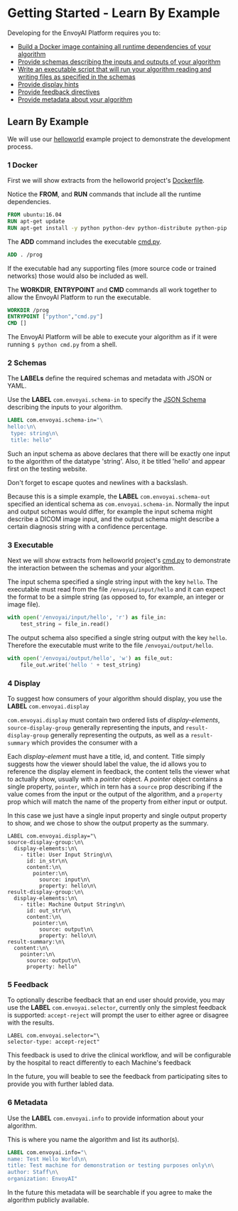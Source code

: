 # Getting Started - Learn By Example

Developing for the EnvoyAI Platform requires you to:
* [Build a Docker image containing all runtime dependencies of your algorithm](#1-docker)
* [Provide schemas describing the inputs and outputs of your algorithm](#2-schemas)
* [Write an executable script that will run your algorithm reading and writing files as specified in the schemas](#3-executable)
* [Provide display hints](#4-display)
* [Provide feedback directives](#5-feedback)
* [Provide metadata about your algorithm](#6-metadata)

## Learn By Example

We will use our [helloworld](.) example project to demonstrate the development process.

### 1 Docker
First we will show extracts from the helloworld project's [Dockerfile](./Dockerfile).

Notice the __FROM__, and __RUN__ commands that include all the runtime dependencies.
```Dockerfile
FROM ubuntu:16.04
RUN apt-get update
RUN apt-get install -y python python-dev python-distribute python-pip
```

The __ADD__ command includes the executable [cmd.py](./cmd.py).
```Dockerfile
ADD . /prog
```
If the executable had any supporting files (more source code or trained networks) those would also be included as well.

The __WORKDIR__, __ENTRYPOINT__ and __CMD__ commands all work together to allow the EnvoyAI Platform to run the executable.
```Dockerfile
WORKDIR /prog
ENTRYPOINT ["python","cmd.py"]
CMD []
```
The EnvoyAI Platform will be able to execute your algorithm as if it were running `$ python cmd.py` from a shell.

### 2 Schemas
The __LABELs__ define the required schemas and metadata with JSON or YAML.

Use the __LABEL__ `com.envoyai.schema-in` to specify the [JSON Schema](http://json-schema.org/) describing 
the inputs to your algorithm.
```Dockerfile
LABEL com.envoyai.schema-in="\
hello:\n\
 type: string\n\
 title: hello"
```
Such an input schema as above declares that there will be exactly one input to the algorithm of the datatype 'string'.
Also, it be titled 'hello' and appear first on the testing website.

Don't forget to escape quotes and newlines with a backslash.

Because this is a simple example, the __LABEL__ `com.envoyai.schema-out` specified an identical schema as `com.envoyai.schema-in`. 
Normally the input and output schemas would differ, for example the input schema might describe a DICOM image input, 
and the output schema might describe a certain diagnosis string with a confidence percentage.

### 3 Executable
Next we will show extracts from helloworld project's [cmd.py](./cmd.py) to demonstrate the interaction 
between the schemas and your algorithm.

The input schema specified a single string input with the key `hello`. The executable must read from the file
`/envoyai/input/hello` and it can expect the format to be a simple string 
(as opposed to, for example, an integer or image file).
```python
with open('/envoyai/input/hello', 'r') as file_in:
    test_string = file_in.read()
```

The output schema also specified a single string output with the key `hello`. Therefore the executable must 
write to the file `/envoyai/output/hello`.
```python
with open('/envoyai/output/hello', 'w') as file_out:
    file_out.write('hello ' + test_string)
```
### 4 Display
To suggest how consumers of your algorithm should display, you use the __LABEL__ `com.envoyai.display`

`com.envoyai.display` must contain two ordered lists of _display-elements_, `source-display-group` generally
representing the inputs, and `result-display-group` generally representing the outputs, as well as a `result-summary`
which provides the consumer with a

Each _display-element_ must have a title, id, and content. Title simply suggests how the viewer should label the value,
the id allows you to reference the display element in feedback, the content tells the viewer what to actually show,
usually with a _pointer_ object. A _pointer_ object contains a single property, `pointer`, which in tern has a `source` prop
describing if the value comes from the input or the output of the algorithm, and a `property` prop which will match the name
of the property from either input or output.

In this case we just have a single input property and single output property to show, and we chose to show the output
property as the summary.
```
LABEL com.envoyai.display="\
source-display-group:\n\
  display-elements:\n\
    - title: User Input String\n\
      id: in_str\n\
      content:\n\
        pointer:\n\
          source: input\n\
          property: hello\n\
result-display-group:\n\
  display-elements:\n\
    - title: Machine Output String\n\
      id: out_str\n\
      content:\n\
        pointer:\n\
          source: output\n\
          property: hello\n\
result-summary:\n\
  content:\n\
    pointer:\n\
      source: output\n\
      property: hello"
```
### 5 Feedback
To optionally describe feedback that an end user should provide, you may use the __LABEL__ `com.envoyai.selector`, currently
only the simplest feedback is supported: `accept-reject` will prompt the user to either agree or disagree with the results.
```
LABEL com.envoyai.selector="\
selector-type: accept-reject"
```

This feedback is used to drive the clinical workflow, and will be configurable by the hospital to react differently to each
Machine's feedback

In the future, you will beable to see the feedback from participating sites to provide you with further labled data.
### 6 Metadata
Use the __LABEL__ `com.envoyai.info` to provide information about your algorithm. 

This is where you name the algorithm and list its author(s). 
```Dockerfile
LABEL com.envoyai.info="\
name: Test Hello World\n\
title: Test machine for demonstration or testing purposes only\n\
author: Staff\n\
organization: EnvoyAI"
```

In the future this metadata will be searchable if you agree to make the algorithm publicly available.

